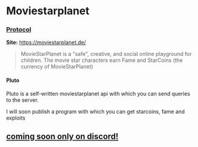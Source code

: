 # Moviestarplanet

### [Protocol](https://github.com/cydolo/CyberEngineering/tree/master/Moviestarplanet.de/Protocol)

**Site:** https://moviestarplanet.de/  

> MovieStarPlanet is a "safe", creative, and social online playground for children. The movie star characters earn Fame and StarCoins (the currency of MovieStarPlanet) 

#### Pluto
Pluto is a self-written moviestarplanet api with which you can send queries to the server.

I will soon publish a program with which you can get starcoins, fame and exploits


## [coming soon only on discord!](https://discordapp.com/invite/dC3jWNd)

